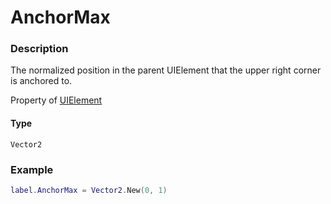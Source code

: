 # AnchorMax
### Description
The normalized position in the parent UIElement that the upper right corner is anchored to.

Property of [UIElement](/classes/UIElement/)

#### Type
`Vector2`

### Example
```lua
label.AnchorMax = Vector2.New(0, 1)
```

